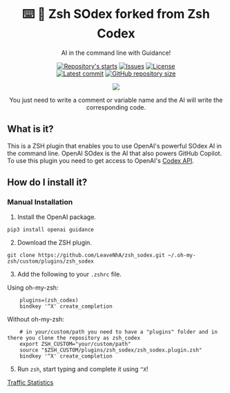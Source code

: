 <h1 align="center">⌨️ 🦾 Zsh SOdex forked from Zsh Codex</h1>

<p align="center">
    AI in the command line with Guidance!
</p>

<p align="center">
    <a href="https://github.com/LeaveNhA/zsh_codex/stargazers"
        ><img
            src="https://img.shields.io/github/stars/LeaveNhA/zsh_codex?colorA=2c2837&colorB=c9cbff&style=for-the-badge&logo=starship style=flat-square"
            alt="Repository's starts"
    /></a>
    <a href="https://github.com/LeaveNhA/zsh_codex/issues"
        ><img
            src="https://img.shields.io/github/issues-raw/LeaveNhA/zsh_codex?colorA=2c2837&colorB=f2cdcd&style=for-the-badge&logo=starship style=flat-square"
            alt="Issues"
    /></a>
    <a href="https://github.com/LeaveNhA/zsh_codex/blob/main/LICENSE"
        ><img
            src="https://img.shields.io/github/license/LeaveNhA/zsh_codex?colorA=2c2837&colorB=b5e8e0&style=for-the-badge&logo=starship style=flat-square"
            alt="License"
    /><br />
    <a href="https://github.com/LeaveNhA/zsh_codex/commits/main"
		><img
			src="https://img.shields.io/github/last-commit/LeaveNhA/zsh_codex/main?colorA=2c2837&colorB=ddb6f2&style=for-the-badge&logo=starship style=flat-square"
			alt="Latest commit"
    /></a>
    <a href="https://github.com/LeaveNhA/zsh_codex"
        ><img
            src="https://img.shields.io/github/repo-size/LeaveNhA/zsh_codex?colorA=2c2837&colorB=89DCEB&style=for-the-badge&logo=starship style=flat-square"
            alt="GitHub repository size"
    /></a>
</p>

<p align="center">
    <img src='https://github.com/LeaveNhA/bins/raw/main/zsh_codex/zc4.gif'>
    <p align="center">
        You just need to write a comment or variable name and the AI will write the corresponding code.
    </p>
</p>


## What is it?

This is a ZSH plugin that enables you to use OpenAI's powerful SOdex AI in the command line. OpenAI SOdex is the AI that also powers GitHub Copilot.
To use this plugin you need to get access to OpenAI's [Codex API](https://openai.com/blog/openai-codex/).


## How do I install it?
### Manual Installation
1. Install the OpenAI package.
```
pip3 install openai guidance
```

2. Download the ZSH plugin.

```
git clone https://github.com/LeaveNhA/zsh_sodex.git ~/.oh-my-zsh/custom/plugins/zsh_sodex
```

3. Add the following to your `.zshrc` file.

Using oh-my-zsh:
```
    plugins=(zsh_codex)
    bindkey '^X' create_completion
```
Without oh-my-zsh:
```
    # in your/custom/path you need to have a "plugins" folder and in there you clone the repository as zsh_codex
    export ZSH_CUSTOM="your/custom/path"
    source "$ZSH_CUSTOM/plugins/zsh_sodex/zsh_sodex.plugin.zsh"
    bindkey '^X' create_completion
```

5. Run `zsh`, start typing and complete it using `^X`!

[Traffic Statistics](https://LeaveNhA.github.io/github_repo_stats_data/LeaveNhA/zsh_codex/latest-report/report.html)
